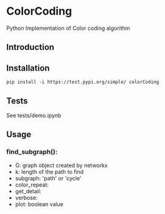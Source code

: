 # ColorCoding

Python Implementation of Color coding algorithm

## Introduction

## Installation
`pip install -i https://test.pypi.org/simple/ colorCoding`

## Tests
See tests/demo.ipynb

## Usage
### find_subgraph():
* G: graph object created by networkx
* k: length of the path to find 
* subgraph: 'path' or 'cycle'
* color_repeat: 
* get_detail: 
* verbose: 
* plot: boolean value


